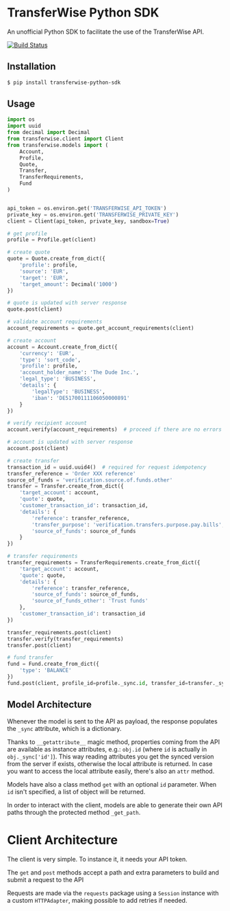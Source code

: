 # TransferWise Python SDK
An unofficial Python SDK to facilitate the use of the TransferWise API.

[![Build Status](https://travis-ci.org/davidvartanian/transferwise-python-sdk.svg?branch=master)](https://travis-ci.org/davidvartanian/transferwise-python-sdk)

## Installation
```bash
$ pip install transferwise-python-sdk
```

## Usage
```python
import os
import uuid
from decimal import Decimal
from transferwise.client import Client
from transferwise.models import (
    Account,
    Profile,
    Quote,
    Transfer,
    TransferRequirements,
    Fund
)


api_token = os.environ.get('TRANSFERWISE_API_TOKEN')
private_key = os.environ.get('TRANSFERWISE_PRIVATE_KEY')
client = Client(api_token, private_key, sandbox=True)

# get profile
profile = Profile.get(client)

# create quote
quote = Quote.create_from_dict({
    'profile': profile,
    'source': 'EUR',
    'target': 'EUR',
    'target_amount': Decimal('1000')
})

# quote is updated with server response
quote.post(client)  

# validate account requirements
account_requirements = quote.get_account_requirements(client)

# create account
account = Account.create_from_dict({
    'currency': 'EUR',
    'type': 'sort_code',
    'profile': profile,
    'account_holder_name': 'The Dude Inc.',
    'legal_type': 'BUSINESS',
    'details': {
        'legalType': 'BUSINESS',
        'iban': 'DE51700111106050000891'
    }
})

# verify recipient account
account.verify(account_requirements)  # proceed if there are no errors

# account is updated with server response
account.post(client)

# create transfer
transaction_id = uuid.uuid4()  # required for request idempotency
transfer_reference = 'Order XXX reference'
source_of_funds = 'verification.source.of.funds.other'
transfer = Transfer.create_from_dict({
    'target_account': account,
    'quote': quote,
    'customer_transaction_id': transaction_id,
    'details': {
        'reference': transfer_reference,
        'transfer_purpose': 'verification.transfers.purpose.pay.bills',
        'source_of_funds': source_of_funds
    }
})

# transfer requirements
transfer_requirements = TransferRequirements.create_from_dict({
    'target_account': account,
    'quote': quote,
    'details': {
        'reference': transfer_reference,
        'source_of_funds': source_of_funds,
        'source_of_funds_other': 'Trust funds'
    },
    'customer_transaction_id': transaction_id
})

transfer_requirements.post(client)
transfer.verify(transfer_requirements)
transfer.post(client)

# fund transfer
fund = Fund.create_from_dict({
    'type': 'BALANCE'
})
fund.post(client, profile_id=profile._sync.id, transfer_id=transfer._sync.id)

```

## Model Architecture
Whenever the model is sent to the API as payload, the response populates the `_sync` attribute, which is a dictionary.

Thanks to `__getattribute__` magic method, properties coming from the API are available as instance attributes, e.g.: `obj.id` (where `id` is actually in `obj._sync['id']`). This way reading attributes you get the synced version from the server if exists, otherwise the local attribute is returned. In case you want to access the local attribute easily, there's also an `attr` method.

Models have also a class method `get` with an optional `id` parameter. When `id` isn't specified, a list of object will be returned.

In order to interact with the client, models are able to generate their own API paths through the protected method `_get_path`.

# Client Architecture
The client is very simple. To instance it, it needs your API token.

The `get` and `post` methods accept a path and extra parameters to build and submit a request to the API

Requests are made via the `requests` package using a `Session` instance with a custom `HTTPAdapter`, making possible to add retries if needed.
